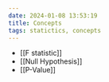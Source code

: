 ```yaml
---
date: 2024-01-08 13:53:19
title: Concepts
tags: statictics, concepts
---
```


- [[F statistic]]
- [[Null Hypothesis]]
- [[P-Value]]